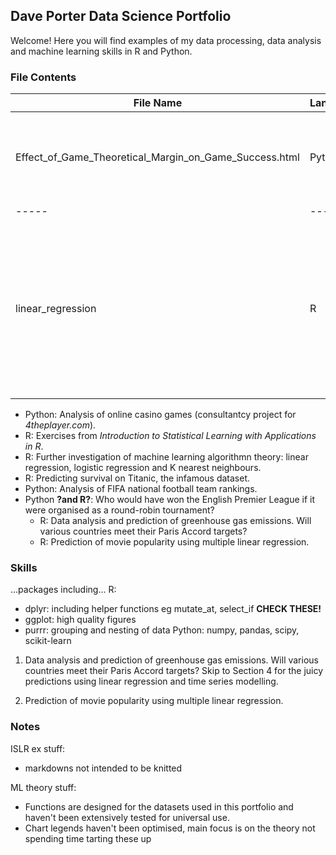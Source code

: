 ## Dave Porter Data Science Portfolio

Welcome! Here you will find examples of my data processing, data analysis and machine learning skills in R and Python.

### File Contents

File Name |Language |Description  |Exemplifies
-----     |-----    |-----        |-----
Effect_of_Game_Theoretical_Margin_on_Game_Success.html |Python |Analysis of online slot games. Consultantcy project for 4theplayer.com. |Data processing including nesting/unnesting, statistical analysis, linear regression, seaborn.
-----     |-----    |-----        |-----
linear_regression |R |Plotting model outputs (e.g. MAE, prediction interval), functions to find linear and non-linear relationships and interaction terms, is it best to model as continuous or ordered categorical? |Linear regression theory, creating complex functions, ggplot.

- Python: Analysis of online casino games (consultantcy project for *4theplayer.com*).
- R: Exercises from *Introduction to Statistical Learning with Applications in R*.
- R: Further investigation of machine learning algorithmn theory: linear regression, logistic regression and K nearest neighbours.
- R: Predicting survival on Titanic, the infamous dataset.
- Python: Analysis of FIFA national football team rankings.
- Python **?and R?**: Who would have won the English Premier League if it were organised as a round-robin tournament?
  - R: Data analysis and prediction of greenhouse gas emissions. Will various countries meet their Paris Accord targets?
  - R: Prediction of movie popularity using multiple linear regression.

### Skills  

...packages including...
R: 
  - dplyr: including helper functions eg mutate_at, select_if **CHECK THESE!**
  - ggplot: high quality figures
- purrr: grouping and nesting of data
Python: numpy, pandas, scipy, scikit-learn



1. Data analysis and prediction of greenhouse gas emissions. Will various countries meet their Paris Accord targets?
  Skip to Section 4 for the juicy predictions using linear regression and time series modelling.

2. Prediction of movie popularity using multiple linear regression.


### Notes

ISLR ex stuff:
- markdowns not intended to be knitted

ML theory stuff:
- Functions are designed for the datasets used in this portfolio and haven't been extensively tested for universal use.
- Chart legends haven't been optimised, main focus is on the theory not spending time tarting these up